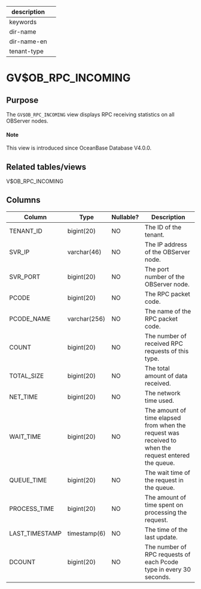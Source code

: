 |description||
|---|---|
|keywords||
|dir-name||
|dir-name-en||
|tenant-type||

# GV$OB_RPC_INCOMING

## Purpose

The `GV$OB_RPC_INCOMING` view displays RPC receiving statistics on all OBServer nodes.

<main id="notice" type='explain'>
  <h4>Note</h4>
  <p>This view is introduced since OceanBase Database V4.0.0. </p>
</main>

## Related tables/views

V$OB_RPC_INCOMING

## Columns

| **Column** | **Type** | **Nullable?** | **Description** |
|----------------|--------------|----------------|-----------------------|
| TENANT_ID | bigint(20) | NO | The ID of the tenant. |
| SVR_IP | varchar(46) | NO | The IP address of the OBServer node. |
| SVR_PORT | bigint(20) | NO | The port number of the OBServer node. |
| PCODE | bigint(20) | NO | The RPC packet code. |
| PCODE_NAME | varchar(256) | NO | The name of the RPC packet code. |
| COUNT | bigint(20) | NO | The number of received RPC requests of this type. |
| TOTAL_SIZE | bigint(20) | NO | The total amount of data received. |
| NET_TIME | bigint(20) | NO | The network time used. |
| WAIT_TIME | bigint(20) | NO | The amount of time elapsed from when the request was received to when the request entered the queue. |
| QUEUE_TIME | bigint(20) | NO | The wait time of the request in the queue. |
| PROCESS_TIME | bigint(20) | NO | The amount of time spent on processing the request. |
| LAST_TIMESTAMP | timestamp(6) | NO | The time of the last update. |
| DCOUNT | bigint(20) | NO | The number of RPC requests of each Pcode type in every 30 seconds. |
